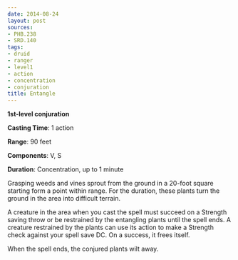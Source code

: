 ```yaml
---
date: 2014-08-24
layout: post
sources:
- PHB.238
- SRD.140
tags:
- druid
- ranger
- level1
- action
- concentration
- conjuration
title: Entangle
---
```


**1st-level conjuration**

**Casting Time**: 1 action

**Range**: 90 feet

**Components**: V, S

**Duration**: Concentration, up to 1 minute

Grasping weeds and vines sprout from the ground in a 20-foot square starting form a point within range. For the duration, these plants turn the ground in the area into difficult terrain.

A creature in the area when you cast the spell must succeed on a Strength saving throw or be restrained by the entangling plants until the spell ends. A creature restrained by the plants can use its action to make a Strength check against your spell save DC. On a success, it frees itself.

When the spell ends, the conjured plants wilt away.
